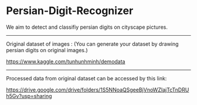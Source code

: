 # Persian-Digit-Recognizer
We aim to detect and classifiy persian digits on cityscape pictures.

----------------------------

Original dataset of images :
(You can generate your dataset by drawing persian digits on original images.)

https://www.kaggle.com/tunhunhminh/demodata

----------------------------

Processed data from original dataset can be accessed by this link:

https://drive.google.com/drive/folders/1S5NNoaQSgeeBjVnoWZIajTcTnDRUh5Gv?usp=sharing
